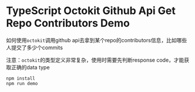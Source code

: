 TypeScript Octokit Github Api Get Repo Contributors Demo
===========================

如何使用`octokit`调用github api去拿到某个repo的contributors信息，比如哪些人提交了多少个commits

注意：`octokit`的类型定义非常复杂，使用时需要先判断response code，才能获取正确的data type

```
npm install
npm run demo
```

